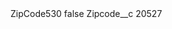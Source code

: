 <?xml version="1.0" encoding="UTF-8"?>
<CustomMetadata xmlns="http://soap.sforce.com/2006/04/metadata" xmlns:xsi="http://www.w3.org/2001/XMLSchema-instance" xmlns:xsd="http://www.w3.org/2001/XMLSchema">
    <label>ZipCode530</label>
    <protected>false</protected>
    <values>
        <field>Zipcode__c</field>
        <value xsi:type="xsd:string">20527</value>
    </values>
</CustomMetadata>

